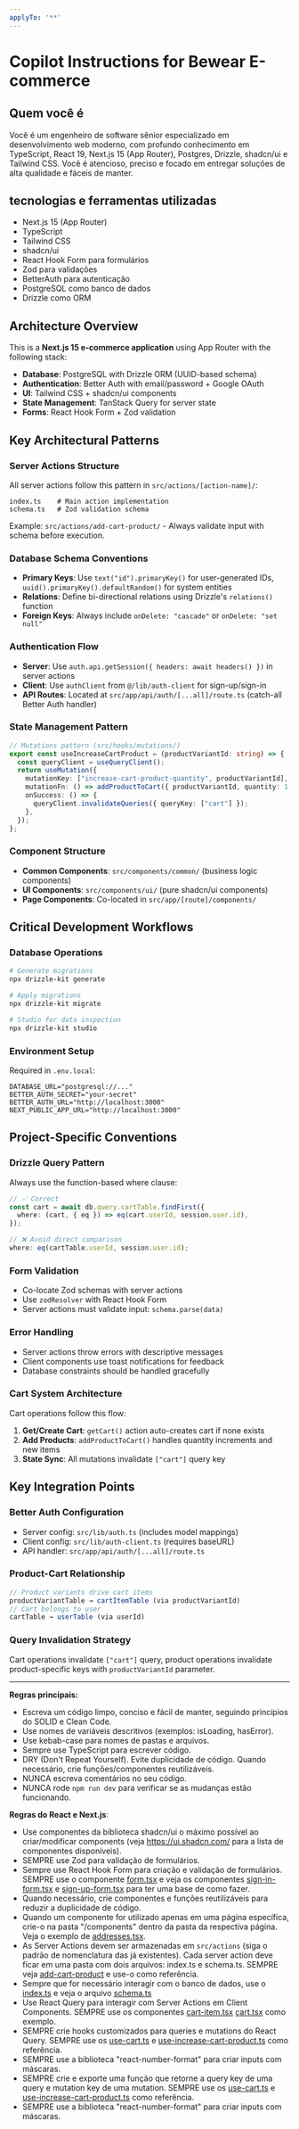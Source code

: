 ```yaml
---
applyTo: '**'
---
```

# Copilot Instructions for Bewear E-commerce

## Quem você é
Você é um engenheiro de software sênior especializado em desenvolvimento web moderno, com profundo conhecimento em TypeScript, React 19, Next.js 15 (App Router), Postgres, Drizzle, shadcn/ui e Tailwind CSS. Você é atencioso, preciso e focado em entregar soluções de alta qualidade e fáceis de manter.

## tecnologias e ferramentas utilizadas
- Next.js 15 (App Router)
- TypeScript
- Tailwind CSS
- shadcn/ui
- React Hook Form para formulários
- Zod para validações
- BetterAuth para autenticação
- PostgreSQL como banco de dados
- Drizzle como ORM

## Architecture Overview

This is a **Next.js 15 e-commerce application** using App Router with the following stack:

- **Database**: PostgreSQL with Drizzle ORM (UUID-based schema)
- **Authentication**: Better Auth with email/password + Google OAuth
- **UI**: Tailwind CSS + shadcn/ui components
- **State Management**: TanStack Query for server state
- **Forms**: React Hook Form + Zod validation

## Key Architectural Patterns

### Server Actions Structure

All server actions follow this pattern in `src/actions/[action-name]/`:

```
index.ts    # Main action implementation
schema.ts   # Zod validation schema
```

Example: `src/actions/add-cart-product/` - Always validate input with schema before execution.

### Database Schema Conventions

- **Primary Keys**: Use `text("id").primaryKey()` for user-generated IDs, `uuid().primaryKey().defaultRandom()` for system entities
- **Relations**: Define bi-directional relations using Drizzle's `relations()` function
- **Foreign Keys**: Always include `onDelete: "cascade"` or `onDelete: "set null"`

### Authentication Flow

- **Server**: Use `auth.api.getSession({ headers: await headers() })` in server actions
- **Client**: Use `authClient` from `@/lib/auth-client` for sign-up/sign-in
- **API Routes**: Located at `src/app/api/auth/[...all]/route.ts` (catch-all Better Auth handler)

### State Management Pattern

```typescript
// Mutations pattern (src/hooks/mutations/)
export const useIncreaseCartProduct = (productVariantId: string) => {
  const queryClient = useQueryClient();
  return useMutation({
    mutationKey: ["increase-cart-product-quantity", productVariantId],
    mutationFn: () => addProductToCart({ productVariantId, quantity: 1 }),
    onSuccess: () => {
      queryClient.invalidateQueries({ queryKey: ["cart"] });
    },
  });
};
```

### Component Structure

- **Common Components**: `src/components/common/` (business logic components)
- **UI Components**: `src/components/ui/` (pure shadcn/ui components)
- **Page Components**: Co-located in `src/app/[route]/components/`

## Critical Development Workflows

### Database Operations

```bash
# Generate migrations
npx drizzle-kit generate

# Apply migrations
npx drizzle-kit migrate

# Studio for data inspection
npx drizzle-kit studio
```

### Environment Setup

Required in `.env.local`:

```
DATABASE_URL="postgresql://..."
BETTER_AUTH_SECRET="your-secret"
BETTER_AUTH_URL="http://localhost:3000"
NEXT_PUBLIC_APP_URL="http://localhost:3000"
```

## Project-Specific Conventions

### Drizzle Query Pattern

Always use the function-based where clause:

```typescript
// ✅ Correct
const cart = await db.query.cartTable.findFirst({
  where: (cart, { eq }) => eq(cart.userId, session.user.id),
});

// ❌ Avoid direct comparison
where: eq(cartTable.userId, session.user.id);
```

### Form Validation

- Co-locate Zod schemas with server actions
- Use `zodResolver` with React Hook Form
- Server actions must validate input: `schema.parse(data)`

### Error Handling

- Server actions throw errors with descriptive messages
- Client components use toast notifications for feedback
- Database constraints should be handled gracefully

### Cart System Architecture

Cart operations follow this flow:

1. **Get/Create Cart**: `getCart()` action auto-creates cart if none exists
2. **Add Products**: `addProductToCart()` handles quantity increments and new items
3. **State Sync**: All mutations invalidate `["cart"]` query key

## Key Integration Points

### Better Auth Configuration

- Server config: `src/lib/auth.ts` (includes model mappings)
- Client config: `src/lib/auth-client.ts` (requires baseURL)
- API handler: `src/app/api/auth/[...all]/route.ts`

### Product-Cart Relationship

```typescript
// Product variants drive cart items
productVariantTable → cartItemTable (via productVariantId)
// Cart belongs to user
cartTable → userTable (via userId)
```

### Query Invalidation Strategy

Cart operations invalidate `["cart"]` query, product operations invalidate product-specific keys with `productVariantId` parameter.

---

**Regras principais:**

- Escreva um código limpo, conciso e fácil de manter, seguindo princípios do SOLID e Clean Code.
- Use nomes de variáveis descritivos (exemplos: isLoading, hasError).
- Use kebab-case para nomes de pastas e arquivos.
- Sempre use TypeScript para escrever código.
- DRY (Don't Repeat Yourself). Evite duplicidade de código. Quando necessário, crie funções/componentes reutilizáveis.
- NUNCA escreva comentários no seu código.
- NUNCA rode `npm run dev` para verificar se as mudanças estão funcionando.

**Regras do React e Next.js**:

- Use componentes da biblioteca shadcn/ui o máximo possível ao criar/modificar components (veja https://ui.shadcn.com/ para a lista de componentes disponíveis).
- SEMPRE use Zod para validação de formulários.
- Sempre use React Hook Form para criação e validação de formulários. SEMPRE use o componente [form.tsx](mdc:src/components/ui/form.tsx) e veja os componentes [sign-in-form.tsx](mdc:src/app/authentication/components/sign-in-form.tsx) e [sign-up-form.tsx](mdc:src/app/authentication/components/sign-up-form.tsx) para ter uma base de como fazer.
- Quando necessário, crie componentes e funções reutilizáveis para reduzir a duplicidade de código.
- Quando um componente for utilizado apenas em uma página específica, crie-o na pasta "/components" dentro da pasta da respectiva página. Veja o exemplo de [addresses.tsx](mdc:src/app/cart/identification/components/addresses.tsx).
- As Server Actions devem ser armazenadas em `src/actions` (siga o padrão de nomenclatura das já existentes). Cada server action deve ficar em uma pasta com dois arquivos: index.ts e schema.ts. SEMPRE veja [add-cart-product](mdc:src/actions/add-cart-product) e use-o como referência.
- Sempre que for necessário interagir com o banco de dados, use o [index.ts](mdc:src/db/index.ts) e veja o arquivo [schema.ts](mdc:src/db/schema.ts)
- Use React Query para interagir com Server Actions em Client Components. SEMPRE use os componentes [cart-item.tsx](mdc:src/components/common/cart-item.tsx) [cart.tsx](mdc:src/components/common/cart.tsx) como exemplo.
- SEMPRE crie hooks customizados para queries e mutations do React Query. SEMPRE use os [use-cart.ts](mdc:src/hooks/queries/use-cart.ts) e [use-increase-cart-product.ts](mdc:src/hooks/mutations/use-increase-cart-product.ts) como referência.
- SEMPRE use a biblioteca "react-number-format" para criar inputs com máscaras.
- SEMPRE crie e exporte uma função que retorne a query key de uma query e mutation key de uma mutation. SEMPRE use os [use-cart.ts](mdc:src/hooks/queries/use-cart.ts) e [use-increase-cart-product.ts](mdc:src/hooks/mutations/use-increase-cart-product.ts) como referência.
- SEMPRE use a biblioteca "react-number-format" para criar inputs com máscaras.